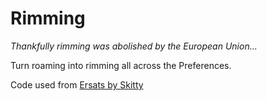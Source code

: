 # Rimming

*Thankfully rimming was abolished by the European Union...*

Turn roaming into rimming all across the Preferences.

Code used from [Ersats by Skitty](https://github.com/Skittyblock/Ersatz)
